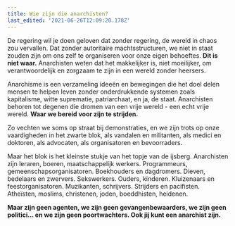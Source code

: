 ```yaml
---
title: Wie zijn die anarchisten?
last_edited: '2021-06-26T12:09:20.178Z'
---
```

De regering wil je doen geloven dat zonder regering, de wereld in chaos zou vervallen. Dat zonder autoritaire machtsstructuren, we niet in staat zouden zijn om ons zelf te organiseren voor onze eigen behoeftes. **Dit is niet waar.** Anarchisten weten dat het makkelijker is, niet moeilijker, om verantwoordelijk en zorgzaam te zijn in een wereld zonder heersers.

Anarchisme is een verzameling ideeën en bewegingen die het doel delen mensen te helpen leven zonder onderdrukkende systemen zoals kapitalisme, witte suprematie, patriarchaat, en ja, de staat. Anarchisten behoren tot degenen die dromen van een vrije wereld - een echt vrije wereld. **Waar we bereid voor zijn te strijden.**

Zo vechten we soms op straat bij demonstraties, en we zijn trots op onze vaardigheden in het zwarte blok, als vandalen en militanten, als medici en doktoren, als advocaten, als organisatoren en bevoorraders.

Maar het blok is het kleinste stukje van het topje van de ijsberg. Anarchisten zijn leraren, boeren, maatschappelijk werkers. Programmeurs, gemeenschapsorganisatoren. Boekhouders en dagdromers. Dieven, bedelaars en zwervers. Sekswerkers. Ouders, kinderen. Kluizenaars en feestorganisatoren. Muzikanten, schrijvers. Strijders en pacifisten. Atheïsten, moslims, christenen, joden, boeddhisten, heidenen.

**Maar zijn geen agenten, we zijn geen gevangenbewaarders, we zijn geen politici... en we zijn geen poortwachters. Ook jij kunt een anarchist zijn.**